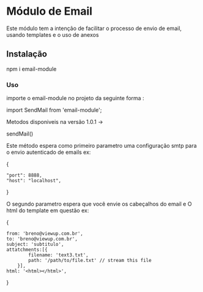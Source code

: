 # Módulo de Email

Este módulo tem a intenção de facilitar o processo de envio de email, usando templates e o uso de anexos

## Instalação

npm i email-module

### Uso

importe o email-module no projeto da seguinte forma :

import SendMail from 'email-module';

Metodos disponiveis na versão 1.0.1 ->

sendMail() 


Este método espera como primeiro parametro uma configuração smtp para o envio autenticado de emails ex:


{


    "port": 8888,
    "host": "localhost",
    
    
}


O segundo parametro espera que você envie os cabeçalhos do email e O html do template em questão  ex:


{


    from: 'breno@viewup.com.br',
    to: 'breno@viewup.com.br',
    subject: 'subtitulo',
    attatchments:[{  
            filename: 'text3.txt',
            path: '/path/to/file.txt' // stream this file
        }],
    html: '<html></html>',
    
    

}


